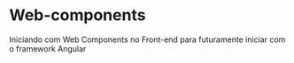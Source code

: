 # Web-components
Iniciando com Web Components no Front-end para futuramente iniciar com o framework Angular
